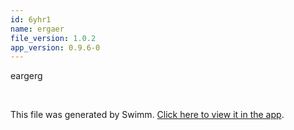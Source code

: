 ```yaml
---
id: 6yhr1
name: ergaer
file_version: 1.0.2
app_version: 0.9.6-0
---
```


eargerg




<br/>

This file was generated by Swimm. [Click here to view it in the app](http://localhost:5000/repos/Z2l0aHViJTNBJTNBYmxvZyUzQSUzQWRvdWVr/docs/6yhr1).